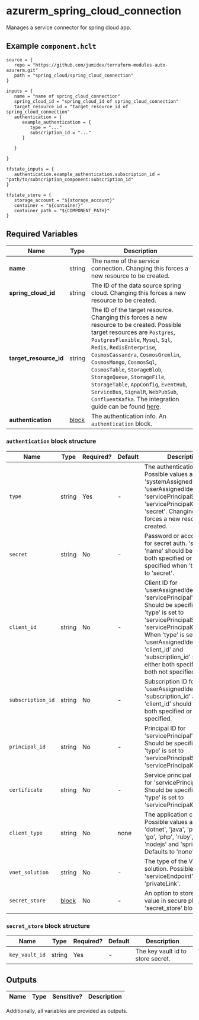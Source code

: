# azurerm_spring_cloud_connection

Manages a service connector for spring cloud app.

## Example `component.hclt`

```hcl
source = {
   repo = "https://github.com/jumidev/terraform-modules-auto-azurerm.git" 
   path = "spring_cloud/spring_cloud_connection" 
}

inputs = {
   name = "name of spring_cloud_connection" 
   spring_cloud_id = "spring_cloud_id of spring_cloud_connection" 
   target_resource_id = "target_resource_id of spring_cloud_connection" 
   authentication = {
      example_authentication = {
         type = "..."   
         subscription_id = "..."   
      }
  
   }
 
}

tfstate_inputs = {
   authentication.example_authentication.subscription_id = "path/to/subscription_component:subscription_id" 
}

tfstate_store = {
   storage_account = "${storage_account}" 
   container = "${container}" 
   container_path = "${COMPONENT_PATH}" 
}

```

## Required Variables

| Name | Type |  Description |
| ---- | --------- |  ----------- |
| **name** | string |  The name of the service connection. Changing this forces a new resource to be created. | 
| **spring_cloud_id** | string |  The ID of the data source spring cloud. Changing this forces a new resource to be created. | 
| **target_resource_id** | string |  The ID of the target resource. Changing this forces a new resource to be created. Possible target resources are `Postgres`, `PostgresFlexible`, `Mysql`, `Sql`, `Redis`, `RedisEnterprise`, `CosmosCassandra`, `CosmosGremlin`, `CosmosMongo`, `CosmosSql`, `CosmosTable`, `StorageBlob`, `StorageQueue`, `StorageFile`, `StorageTable`, `AppConfig`, `EventHub`, `ServiceBus`, `SignalR`, `WebPubSub`, `ConfluentKafka`. The integration guide can be found [here](https://learn.microsoft.com/en-us/azure/service-connector/how-to-integrate-postgres). | 
| **authentication** | [block](#authentication-block-structure) |  The authentication info. An `authentication` block. | 

### `authentication` block structure

| Name | Type | Required? | Default | Description |
| ---- | ---- | --------- | ------- | ----------- |
| `type` | string | Yes | - | The authentication type. Possible values are 'systemAssignedIdentity', 'userAssignedIdentity', 'servicePrincipalSecret', 'servicePrincipalCertificate', 'secret'. Changing this forces a new resource to be created. |
| `secret` | string | No | - | Password or account key for secret auth. 'secret' and 'name' should be either both specified or both not specified when 'type' is set to 'secret'. |
| `client_id` | string | No | - | Client ID for 'userAssignedIdentity' or 'servicePrincipal' auth. Should be specified when 'type' is set to 'servicePrincipalSecret' or 'servicePrincipalCertificate'. When 'type' is set to 'userAssignedIdentity', 'client_id' and 'subscription_id' should be either both specified or both not specified. |
| `subscription_id` | string | No | - | Subscription ID for 'userAssignedIdentity'. 'subscription_id' and 'client_id' should be either both specified or both not specified. |
| `principal_id` | string | No | - | Principal ID for 'servicePrincipal' auth. Should be specified when 'type' is set to 'servicePrincipalSecret' or 'servicePrincipalCertificate'. |
| `certificate` | string | No | - | Service principal certificate for 'servicePrincipal' auth. Should be specified when 'type' is set to 'servicePrincipalCertificate'. |
| `client_type` | string | No | none | The application client type. Possible values are 'none', 'dotnet', 'java', 'python', 'go', 'php', 'ruby', 'django', 'nodejs' and 'springBoot'. Defaults to 'none'. |
| `vnet_solution` | string | No | - | The type of the VNet solution. Possible values are 'serviceEndpoint', 'privateLink'. |
| `secret_store` | [block](#authentication-block-structure) | No | - | An option to store secret value in secure place. An 'secret_store' block. |

### `secret_store` block structure

| Name | Type | Required? | Default | Description |
| ---- | ---- | --------- | ------- | ----------- |
| `key_vault_id` | string | Yes | - | The key vault id to store secret. |



## Outputs

| Name | Type | Sensitive? | Description |
| ---- | ---- | --------- | --------- |

Additionally, all variables are provided as outputs.
